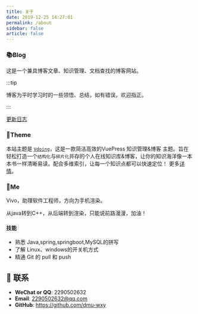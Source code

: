 ```yaml
---
title: 关于
date: 2019-12-25 14:27:01
permalink: /about
sidebar: false
article: false
---
```


### 📚Blog
这是一个兼具博客文章、知识管理、文档查找的博客网站。

:::tip

博客为平时学习时的一些领悟、总结，如有错误，欢迎指正。

:::

[更新日志](https://github.com/xugaoyi/vuepress-theme-vdoing/commits/master)

### 🎨Theme

本站主题是 [`Vdoing`](https://github.com/xugaoyi/vuepress-theme-vdoing)，这是一款简洁高效的VuePress 知识管理&博客 主题。旨在轻松打造一个`结构化`与`碎片化`并存的个人在线知识库&博客，让你的知识海洋像一本本书一样清晰易读。配合多维索引，让每一个知识点都可以快速定位！ 更多[详情](https://github.com/xugaoyi/vuepress-theme-vdoing)。

<!-- <a href="https://github.com/xugaoyi/vuepress-theme-vdoing" target="_blank"><img src='https://img.shields.io/github/stars/xugaoyi/vuepress-theme-vdoing' alt='GitHub stars' class="no-zoom"></a>
<a href="https://github.com/xugaoyi/vuepress-theme-vdoing" target="_blank"><img src='https://img.shields.io/github/forks/xugaoyi/vuepress-theme-vdoing' alt='GitHub forks' class="no-zoom"></a> -->


### 🐼Me
Vivo，助理软件工程师，方向为手机渲染。

从java转到C++，从后端转到渲染，只能说前路漫漫，加油！

#### 技能
* 熟悉 Java,spring,springboot,MySQL的拼写
* 了解 Linux、windows的开关机方式
* 精通 Git 的 pull 和 push


## :email: 联系

- **WeChat or QQ**: <a :href="qqUrl" class='qq'>2290502632</a>
- **Email**:  <a href="mailto:2290502632@qq.com">2290502632@qq.com</a>
- **GitHub**: <https://github.com/dmu-wxy>




<script>
  export default {
    data(){
      return {
        qqUrl: 'tencent://message/?uin=894072666&Site=&Menu=yes'
      }
    },
    mounted(){
      const flag =  navigator.userAgent.match(/(phone|pad|pod|iPhone|iPod|ios|iPad|Android|Mobile|BlackBerry|IEMobile|MQQBrowser|JUC|Fennec|wOSBrowser|BrowserNG|WebOS|Symbian|Windows Phone)/i);
      if(flag){
        this.qqUrl = 'mqqwpa://im/chat?chat_type=wpa&uin=894072666&version=1&src_type=web&web_src=oicqzone.com'
      }
    }
  }
</script>
